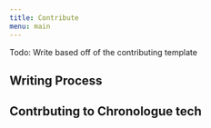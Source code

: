 ```yaml
---
title: Contribute
menu: main
---
```


Todo: Write based off of the contributing template

## Writing Process

## Contrbuting to Chronologue tech
